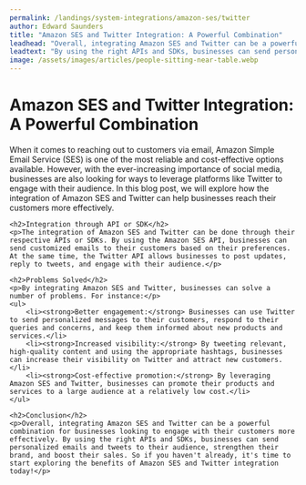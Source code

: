 ```yaml
---
permalink: /landings/system-integrations/amazon-ses/twitter
author: Edward Saunders
title: "Amazon SES and Twitter Integration: A Powerful Combination"
leadhead: "Overall, integrating Amazon SES and Twitter can be a powerful combination for businesses looking to engage with their customers more effectively"
leadtext: "By using the right APIs and SDKs, businesses can send personalized emails and tweets to their audience, strengthen their brand, and boost their sales. So if you haven't already, it's time to start exploring the benefits of Amazon SES and Twitter integration today!"
image: /assets/images/articles/people-sitting-near-table.webp
---
```

<div class="arttext">    <h1>Amazon SES and Twitter Integration: A Powerful Combination</h1>
    <p>When it comes to reaching out to customers via email, Amazon Simple Email Service (SES) is one of the most reliable and cost-effective options available. However, with the ever-increasing importance of social media, businesses are also looking for ways to leverage platforms like Twitter to engage with their audience. In this blog post, we will explore how the integration of Amazon SES and Twitter can help businesses reach their customers more effectively.</p>

    <h2>Integration through API or SDK</h2>
    <p>The integration of Amazon SES and Twitter can be done through their respective APIs or SDKs. By using the Amazon SES API, businesses can send customized emails to their customers based on their preferences. At the same time, the Twitter API allows businesses to post updates, reply to tweets, and engage with their audience.</p>

    <h2>Problems Solved</h2>
    <p>By integrating Amazon SES and Twitter, businesses can solve a number of problems. For instance:</p>
    <ul>
        <li><strong>Better engagement:</strong> Businesses can use Twitter to send personalized messages to their customers, respond to their queries and concerns, and keep them informed about new products and services.</li>
        <li><strong>Increased visibility:</strong> By tweeting relevant, high-quality content and using the appropriate hashtags, businesses can increase their visibility on Twitter and attract new customers.</li>
        <li><strong>Cost-effective promotion:</strong> By leveraging Amazon SES and Twitter, businesses can promote their products and services to a large audience at a relatively low cost.</li>
    </ul>

    <h2>Conclusion</h2>
    <p>Overall, integrating Amazon SES and Twitter can be a powerful combination for businesses looking to engage with their customers more effectively. By using the right APIs and SDKs, businesses can send personalized emails and tweets to their audience, strengthen their brand, and boost their sales. So if you haven't already, it's time to start exploring the benefits of Amazon SES and Twitter integration today!</p>
</div>